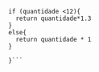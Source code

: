 ```function calculaPrecoTotal(quantidade) {
  if (quantidade <12){
    return quantidade*1.3
  }
  else{
    return quantidade * 1
  }
   
  }```